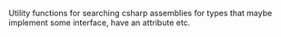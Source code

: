 Utility functions for searching csharp assemblies for types that maybe implement some interface, have an attribute etc.
